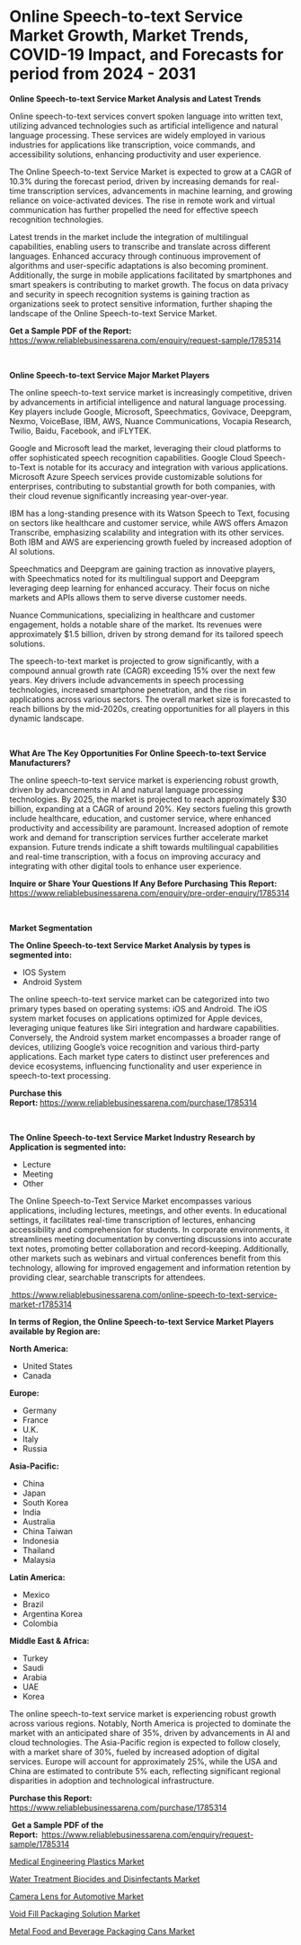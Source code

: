 <p><h1>Online Speech-to-text Service Market Growth, Market Trends, COVID-19 Impact, and Forecasts for period from 2024 - 2031</h1></p><p><strong>Online Speech-to-text Service Market Analysis and Latest Trends</strong></p>
<p><p>Online speech-to-text services convert spoken language into written text, utilizing advanced technologies such as artificial intelligence and natural language processing. These services are widely employed in various industries for applications like transcription, voice commands, and accessibility solutions, enhancing productivity and user experience.</p><p>The Online Speech-to-text Service Market is expected to grow at a CAGR of 10.3% during the forecast period, driven by increasing demands for real-time transcription services, advancements in machine learning, and growing reliance on voice-activated devices. The rise in remote work and virtual communication has further propelled the need for effective speech recognition technologies.</p><p>Latest trends in the market include the integration of multilingual capabilities, enabling users to transcribe and translate across different languages. Enhanced accuracy through continuous improvement of algorithms and user-specific adaptations is also becoming prominent. Additionally, the surge in mobile applications facilitated by smartphones and smart speakers is contributing to market growth. The focus on data privacy and security in speech recognition systems is gaining traction as organizations seek to protect sensitive information, further shaping the landscape of the Online Speech-to-text Service Market.</p></p>
<p><strong>Get a Sample PDF of the Report:&nbsp;</strong> <a href="https://www.reliablebusinessarena.com/enquiry/request-sample/1785314?utm_campaign=1290&utm_medium=2&utm_source=Github&utm_content=ia&utm_term=13102024&utm_id=online-speech-to-text-service">https://www.reliablebusinessarena.com/enquiry/request-sample/1785314</a></p>
<p>&nbsp;</p>
<p><strong>Online Speech-to-text Service Major Market Players</strong></p>
<p><p>The online speech-to-text service market is increasingly competitive, driven by advancements in artificial intelligence and natural language processing. Key players include Google, Microsoft, Speechmatics, Govivace, Deepgram, Nexmo, VoiceBase, IBM, AWS, Nuance Communications, Vocapia Research, Twilio, Baidu, Facebook, and iFLYTEK.</p><p>Google and Microsoft lead the market, leveraging their cloud platforms to offer sophisticated speech recognition capabilities. Google Cloud Speech-to-Text is notable for its accuracy and integration with various applications. Microsoft Azure Speech services provide customizable solutions for enterprises, contributing to substantial growth for both companies, with their cloud revenue significantly increasing year-over-year.</p><p>IBM has a long-standing presence with its Watson Speech to Text, focusing on sectors like healthcare and customer service, while AWS offers Amazon Transcribe, emphasizing scalability and integration with its other services. Both IBM and AWS are experiencing growth fueled by increased adoption of AI solutions.</p><p>Speechmatics and Deepgram are gaining traction as innovative players, with Speechmatics noted for its multilingual support and Deepgram leveraging deep learning for enhanced accuracy. Their focus on niche markets and APIs allows them to serve diverse customer needs.</p><p>Nuance Communications, specializing in healthcare and customer engagement, holds a notable share of the market. Its revenues were approximately $1.5 billion, driven by strong demand for its tailored speech solutions.</p><p>The speech-to-text market is projected to grow significantly, with a compound annual growth rate (CAGR) exceeding 15% over the next few years. Key drivers include advancements in speech processing technologies, increased smartphone penetration, and the rise in applications across various sectors. The overall market size is forecasted to reach billions by the mid-2020s, creating opportunities for all players in this dynamic landscape.</p></p>
<p>&nbsp;</p>
<p><strong>What Are The Key Opportunities For Online Speech-to-text Service Manufacturers?</strong></p>
<p><p>The online speech-to-text service market is experiencing robust growth, driven by advancements in AI and natural language processing technologies. By 2025, the market is projected to reach approximately $30 billion, expanding at a CAGR of around 20%. Key sectors fueling this growth include healthcare, education, and customer service, where enhanced productivity and accessibility are paramount. Increased adoption of remote work and demand for transcription services further accelerate market expansion. Future trends indicate a shift towards multilingual capabilities and real-time transcription, with a focus on improving accuracy and integrating with other digital tools to enhance user experience.</p></p>
<p><strong>Inquire or Share Your Questions If Any Before Purchasing This Report:</strong> <a href="https://www.reliablebusinessarena.com/enquiry/pre-order-enquiry/1785314?utm_campaign=1290&utm_medium=2&utm_source=Github&utm_content=ia&utm_term=13102024&utm_id=online-speech-to-text-service">https://www.reliablebusinessarena.com/enquiry/pre-order-enquiry/1785314</a></p>
<p>&nbsp;</p>
<p><strong>Market Segmentation</strong></p>
<p><strong>The Online Speech-to-text Service Market Analysis by types is segmented into:</strong></p>
<p><ul><li>IOS System</li><li>Android System</li></ul></p>
<p><p>The online speech-to-text service market can be categorized into two primary types based on operating systems: iOS and Android. The iOS system market focuses on applications optimized for Apple devices, leveraging unique features like Siri integration and hardware capabilities. Conversely, the Android system market encompasses a broader range of devices, utilizing Google’s voice recognition and various third-party applications. Each market type caters to distinct user preferences and device ecosystems, influencing functionality and user experience in speech-to-text processing.</p></p>
<p><strong>Purchase this Report:&nbsp;</strong><a href="https://www.reliablebusinessarena.com/purchase/1785314?utm_campaign=1290&utm_medium=2&utm_source=Github&utm_content=ia&utm_term=13102024&utm_id=online-speech-to-text-service">https://www.reliablebusinessarena.com/purchase/1785314</a></p>
<p>&nbsp;</p>
<p><strong>The Online Speech-to-text Service Market Industry Research by Application is segmented into:</strong></p>
<p><ul><li>Lecture</li><li>Meeting</li><li>Other</li></ul></p>
<p><p>The Online Speech-to-Text Service Market encompasses various applications, including lectures, meetings, and other events. In educational settings, it facilitates real-time transcription of lectures, enhancing accessibility and comprehension for students. In corporate environments, it streamlines meeting documentation by converting discussions into accurate text notes, promoting better collaboration and record-keeping. Additionally, other markets such as webinars and virtual conferences benefit from this technology, allowing for improved engagement and information retention by providing clear, searchable transcripts for attendees.</p></p>
<p><a href="https://www.reliablebusinessarena.com/online-speech-to-text-service-market-r1785314?utm_campaign=1290&utm_medium=2&utm_source=Github&utm_content=ia&utm_term=13102024&utm_id=online-speech-to-text-service">&nbsp;https://www.reliablebusinessarena.com/online-speech-to-text-service-market-r1785314</a></p>
<p><strong>In terms of Region, the Online Speech-to-text Service Market Players available by Region are:</strong></p>
<p>
    <p> <strong> North America: </strong>
        <ul>
            <li>United States</li>
            <li>Canada</li>
        </ul>
        </p> 
    <p> <strong> Europe: </strong>
        <ul>
            <li>Germany</li>
            <li>France</li>
            <li>U.K.</li>
            <li>Italy</li>
            <li>Russia</li>
        </ul>
        </p> 
    <p> <strong> Asia-Pacific: </strong>
        <ul>
            <li>China</li>
            <li>Japan</li>
            <li>South Korea</li>
            <li>India</li>
            <li>Australia</li>
            <li>China Taiwan</li>
            <li>Indonesia</li>
            <li>Thailand</li>
            <li>Malaysia</li>
        </ul>
        </p> 
    <p> <strong> Latin America: </strong>
        <ul>
            <li>Mexico</li>
            <li>Brazil</li>
            <li>Argentina Korea</li>
            <li>Colombia</li>
        </ul>
        </p> 
    <p> <strong> Middle East & Africa: </strong>
        <ul>
            <li>Turkey</li>
            <li>Saudi</li>
            <li>Arabia</li>
            <li>UAE</li>
            <li>Korea</li>
        </ul>
    </p>
    </p>
<p><p>The online speech-to-text service market is experiencing robust growth across various regions. Notably, North America is projected to dominate the market with an anticipated share of 35%, driven by advancements in AI and cloud technologies. The Asia-Pacific region is expected to follow closely, with a market share of 30%, fueled by increased adoption of digital services. Europe will account for approximately 25%, while the USA and China are estimated to contribute 5% each, reflecting significant regional disparities in adoption and technological infrastructure.</p></p>
<p><strong>Purchase this Report: </strong><a href="https://www.reliablebusinessarena.com/purchase/1785314?utm_campaign=1290&utm_medium=2&utm_source=Github&utm_content=ia&utm_term=13102024&utm_id=online-speech-to-text-service">https://www.reliablebusinessarena.com/purchase/1785314</a></p>
<p>&nbsp;<strong>Get a Sample PDF of the Report:&nbsp;&nbsp;</strong><a href="https://www.reliablebusinessarena.com/enquiry/request-sample/1785314?utm_campaign=1290&utm_medium=2&utm_source=Github&utm_content=ia&utm_term=13102024&utm_id=online-speech-to-text-service">https://www.reliablebusinessarena.com/enquiry/request-sample/1785314</a></p>
<p><strong></strong></p>
<p><p><a href="https://www.linkedin.com/pulse/medical-engineering-plastics-market-report-product-type-ygjic?utm_campaign=1290&utm_medium=2&utm_source=Github&utm_content=ia&utm_term=13102024&utm_id=online-speech-to-text-service">Medical Engineering Plastics Market</a></p><p><a href="https://github.com/lylyparadise/Market-Research-Report-List-5/blob/main/water-treatment-biocides-and-disinfectants-market.md?utm_campaign=1290&utm_medium=2&utm_source=Github&utm_content=ia&utm_term=13102024&utm_id=online-speech-to-text-service">Water Treatment Biocides and Disinfectants Market</a></p><p><a href="https://www.linkedin.com/pulse/camera-lens-automotive-market-research-report-forecast-growth-f4hwf?utm_campaign=1290&utm_medium=2&utm_source=Github&utm_content=ia&utm_term=13102024&utm_id=online-speech-to-text-service">Camera Lens for Automotive Market</a></p><p><a href="https://www.linkedin.com/pulse/global-void-fill-packaging-solution-market-trends-analysis-bfbpe?utm_campaign=1290&utm_medium=2&utm_source=Github&utm_content=ia&utm_term=13102024&utm_id=online-speech-to-text-service">Void Fill Packaging Solution Market</a></p><p><a href="https://www.linkedin.com/pulse/market-insights-global-metal-food-beverage-packaging-jvdwc?utm_campaign=1290&utm_medium=2&utm_source=Github&utm_content=ia&utm_term=13102024&utm_id=online-speech-to-text-service">Metal Food and Beverage Packaging Cans Market</a></p></p>